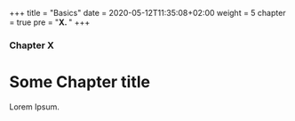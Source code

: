 +++
title = "Basics"
date = 2020-05-12T11:35:08+02:00
weight = 5
chapter = true
pre = "<b>X. </b>"
+++

### Chapter X

# Some Chapter title

Lorem Ipsum.